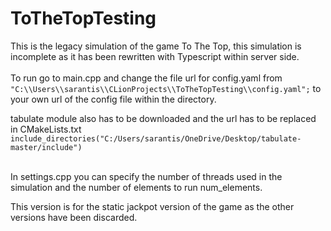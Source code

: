 # ToTheTopTesting

This is the legacy simulation of the game To The Top, this simulation is incomplete as it has been rewritten with Typescript within server side.
<br>
<br>
To run go to main.cpp and change the file url for config.yaml from
```"C:\\Users\\sarantis\\CLionProjects\\ToTheTopTesting\\config.yaml";```
to your own url of the config file within the directory.

tabulate module also has to be downloaded and the url has to be replaced in CMakeLists.txt
``include_directories("C:/Users/sarantis/OneDrive/Desktop/tabulate-master/include")
``

<br>
In settings.cpp you can specify the number of threads used in the simulation and the number of elements to run num_elements.

This version is for the static jackpot version of the game as the other versions have been discarded.